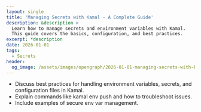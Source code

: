 ```yaml
---
layout: single
title: 'Managing Secrets with Kamal - A Complete Guide'
description: &description >
  Learn how to manage secrets and environment variables with Kamal.
  This guide covers the basics, configuration, and best practices.
excerpt: *description
date: 2026-01-01
tags:
  - Secrets
header:
  og_image: /assets/images/opengraph/2026-01-01-managing-secrets-with-kamal.png
---
```


- Discuss best practices for handling environment variables, secrets, and configuration files in Kamal.
- Explain commands like kamal env push and how to troubleshoot issues.
- Include examples of secure env var management.
